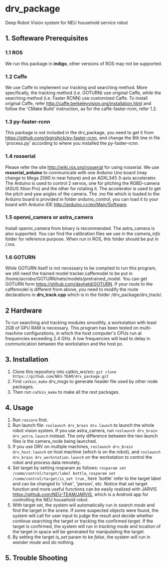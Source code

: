 # drv_package
Deep Robot Vision system for NEU household service robot
## 1. Softeware Prerequisites
### 1.1 ROS
We run this package in **indigo**, other versions of ROS may not be supported.
### 1.2 Caffe
We use Caffe to implement our tracking and searching method. More specifically, the tracking method (i.e. GOTURN) use original Caffe, while the searching method (i.e. Faster RCNN) use customized Caffe. To install original Caffe, refer <http://caffe.berkeleyvision.org/installation.html> and follow the 'CMake Build' instruction, as for the caffe-faster-rcnn, refer 1.2.
### 1.3 py-faster-rcnn
This package is not included in the drv_package, you need to get it from <https://github.com/rbgirshick/py-faster-rcnn>, and change the 8th line in file 'process.py' according to where you installed the py-faster-rcnn.
### 1.4 rosserial
Please refer the site <http://wiki.ros.org/rosserial> for using rosserial. We use **rosserial_arduino** to communicate with one Arduino Uno board (may change to Mega 2560 in near future) and an ADXL345 3-axis accelerator. The Arduino is used to control 2 servos, one for pitching the RGBD-camera (ASUS Xtion Pro) and the other for rotating it. The accelerator is used to get the pitch and yaw angles of the camera. The .ino file which is loaded to the Arduino board is provided in folder *arduino_control*, you can load it to your board with Arduino IDE <http://arduino.cc/en/Main/Software>.  
### 1.5 openni_camera or astra_camera
Install openni_camera from binary is recommended. The astra_camera is also supported. You can find the calibration files we use in the *camera_info* folder for reference purpose. When run in ROS, this folder should be put in */.ros*.
### 1.6 GOTURN
While GOTURN itself is not necessary to be compiled to run this program, we still need the trained model tracker.caffemodel to be put in /home/aicrobo/GOTURN/nets/models/pretrained_model. You can get GOTURN form <https://github.com/davheld/GOTURN>. If your route to the caffemodel is different from above, you need to modify the route declarations in **drv_track.cpp** which is in the folder /drv_package/drv_track/.
## 2 Hardware
To run searching and tracking modules smoothly, a workstation with least 2GB of GPU RAM is necessary. This program has been tested on multi-machine configurations, in which the host computer's CPUs run at frequencies exceeding 2.4 GHz. A low frequencies will lead to delay in communication between the workstation and the host pc.
## 3. Installation
1. Clone this repository into catkin_ws/src:
`git clone https://github.com/NEU-TEAM/drv_package.git`
2. First `catkin_make` drv_msgs to generate header file used by other node packages.
3. Then run `catkin_make` to make all the rest packages.
## 4. Usage
1. Run `roscore` first.
2. Run launch file: `roslaunch drv_brain drv.launch` to launch the whole robot vision system. If you use astra_camera, run `roslaunch drv_brain drv_astra.launch` instead. The only difference between the two launch files is the camera_node being launched.
3. If you use DRV on multiple machines, `roslaunch drv_brain drv_host.launch` on host machine (which is on the robot), and `roslaunch drv_brain drv_workstation.launch` on the workstation to control the robot and process data remotely.
4. Set target by setting rosparam as follows: `rosparam set /comm/control/target/label bottle`, `rosparam set /comm/control/target/is_set true` , here 'bottle' refer to the target label and can be changed to 'chair', 'person', etc. Notice that set target function and more useful functions can be easily realized with JARVIS <https://github.com/NEU-TEAM/JARVIS>, which is a Android app for controlling the NEU household robot.
5. With target set, the system will automatically run in *search mode* and find the target in the scene. If some suspected objects were found, the system will call for user input to judge the result and decide whether continue searching the target or tracking the confirmed target. If the target is confirmed, the system will run in *tracking mode* and location of the target in space will be generated for manipulating the target.
6. By setting the target *is_set* param to be *false*, the system will run in *wander mode* and do nothing.
## 5. Trouble Shooting

